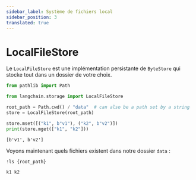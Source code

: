 ```yaml
---
sidebar_label: Système de fichiers local
sidebar_position: 3
translated: true
---
```


# LocalFileStore

Le `LocalFileStore` est une implémentation persistante de `ByteStore` qui stocke tout dans un dossier de votre choix.

```python
from pathlib import Path

from langchain.storage import LocalFileStore

root_path = Path.cwd() / "data"  # can also be a path set by a string
store = LocalFileStore(root_path)

store.mset([("k1", b"v1"), ("k2", b"v2")])
print(store.mget(["k1", "k2"]))
```

```output
[b'v1', b'v2']
```

Voyons maintenant quels fichiers existent dans notre dossier `data` :

```python
!ls {root_path}
```

```output
k1 k2
```

